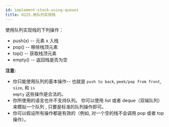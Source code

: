 ```yaml
---
id: implement-stack-using-queues
title: 0225.用队列实现栈
---
```

使用队列实现栈的下列操作：


- push(x) -- 元素 x 入栈
- pop() -- 移除栈顶元素
- top() -- 获取栈顶元素
- empty() -- 返回栈是否为空

**注意:**


- 你只能使用队列的基本操作-- 也就是 <code>push to back</code>, <code>peek/pop from front</code>, <code>size</code>, 和 <code>is empty</code> 这些操作是合法的。
- 你所使用的语言也许不支持队列。 你可以使用 list 或者 deque（双端队列）来模拟一个队列 , 只要是标准的队列操作即可。
- 你可以假设所有操作都是有效的（例如, 对一个空的栈不会调用 pop 或者 top 操作）。
